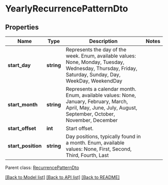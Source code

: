 # YearlyRecurrencePatternDto

## Properties
Name | Type | Description | Notes
------------ | ------------- | ------------- | -------------
**start_day** | **string** | Represents the day of the week. Enum, available values: None, Monday, Tuesday, Wednesday, Thursday, Friday, Saturday, Sunday, Day, WeekDay, WeekendDay | 
**start_month** | **string** | Represents a calendar month. Enum, available values: None, January, February, March, April, May, June, July, August, September, October, November, December | 
**start_offset** | **int** | Start offset. | 
**start_position** | **string** | Day positions, typically found in a month. Enum, available values: None, First, Second, Third, Fourth, Last | 

 Parent class: [RecurrencePatternDto](RecurrencePatternDto.md)

[[Back to Model list]](README.md#documentation-for-models) [[Back to API list]](README.md#documentation-for-api-endpoints) [[Back to README]](README.md)


